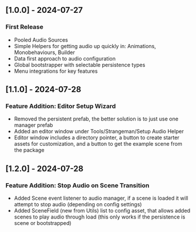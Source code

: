 ## [1.0.0] - 2024-07-27
### First Release
- Pooled Audio Sources
- Simple Helpers for getting audio up quickly in: Animations, Monobehaviours, Builder
- Data first approach to audio configuration
- Global bootstrapper with selectable persistence types
- Menu integrations for key features

## [1.1.0] - 2024-07-28
### Feature Addition: Editor Setup Wizard
- Removed the persistent prefab, the better solution is to just use one manager prefab
- Added an editor window under Tools/Strangeman/Setup Audio Helper
- Editor window includes a directory pointer, a button to create starter assets for customization, and a button to get the example scene from the package

## [1.2.0] - 2024-07-28
### Feature Addition: Stop Audio on Scene Transition
- Added Scene event listener to audio manager, if a scene is loaded it will attempt to stop audio (depending on config settings)
- Added SceneField (new from Utils) list to config asset, that allows added scenes to play audio through load (this only works if the persistence is scene or bootstrapped)